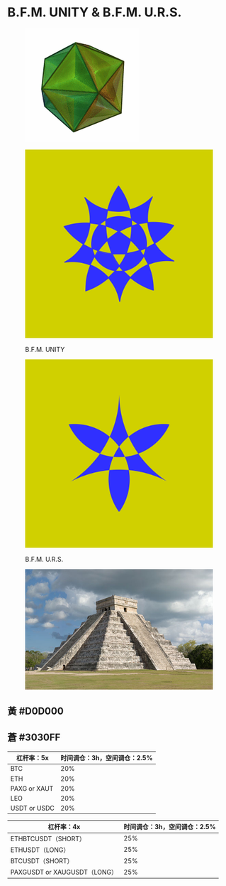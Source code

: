 # B.F.M. UNITY & B.F.M. U.R.S.



<figure><img src=".gitbook/assets/GreatDodecahedron.gif" alt=""><figcaption></figcaption></figure>

<div><figure><img src=".gitbook/assets/BFM-UNITY@4x.png" alt=""><figcaption><p>B.F.M. UNITY</p></figcaption></figure> <figure><img src=".gitbook/assets/BFM-URS@4x.png" alt=""><figcaption><p>B.F.M. U.R.S.</p></figcaption></figure></div>

<figure><img src=".gitbook/assets/image (36).png" alt=""><figcaption></figcaption></figure>

## 黃 #D0D000&#x20;

## 蒼 #3030FF



| 杠杆率：5x       | 时间调仓：3h，空间调仓：2.5% |
| ------------ | ----------------- |
| BTC          | 20%               |
| ETH          | 20%               |
| PAXG or XAUT | 20%               |
| LEO          | 20%               |
| USDT or USDC | 20%               |

| 杠杆率：4x                     | 时间调仓：3h，空间调仓：2.5% |
| -------------------------- | ----------------- |
| ETHBTCUSDT（SHORT）          | 25%               |
| ETHUSDT（LONG）              | 25%               |
| BTCUSDT（SHORT）             | 25%               |
| PAXGUSDT or XAUGUSDT（LONG） | 25%               |
